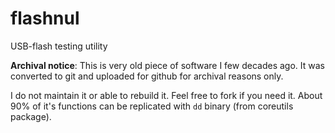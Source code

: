 flashnul
========

USB-flash testing utility

**Archival notice**: This is very old piece of software I few decades ago. It was converted to git and uploaded for github for archival reasons only.

I do not maintain it or able to rebuild it. Feel free to fork if you need it. About 90% of it's functions can be replicated with `dd` binary (from coreutils package).
